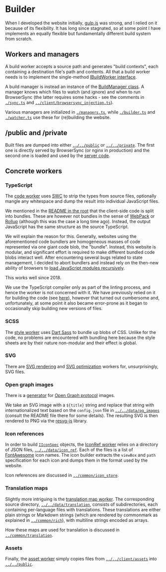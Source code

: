 # Builder

When I developed the website initially, [gulp.js](https://gulpjs.com/) was strong, and I relied on it because of its flexibility. It has long since stagnated, so at some point I have implements an equally flexible but fundamentally different build system from scratch.

## Workers and managers

A build worker accepts a source path and generates "build contexts", each containing a destination file's path and contents. All that a build worker needs is to implement the single-method [IBuildWorker interface](./build_worker.ts).

A build manager is instead an instance of the [BuildManager class](./build_manager.ts). A manager knows which files to watch (and ignore) and when to run BrowserSync (the latter requires some hacks - see the comments in [`./sync.ts`](./sync.ts) and [`../client/browsersync_injection.ts`](../client/browsersync_injection.ts)).

Various managers are initialized in [`./managers.ts`](./managers.ts), while [`./builder.ts`](./builder.ts) and [`./watcher.ts`](./watcher.ts) use these for (re)building the website.

## /public and /private

Built files are dumped into either [`../../public`](../../public) or [`../../private`](../../private). The first one is directly served by BrowserSync (or nginx in production) and the second one is loaded and used by the [server code](../server).

## Concrete workers

### TypeScript

The [code worker](./workers/code.ts) uses [SWC](https://swc.rs/) to strip the types from source files, optionally mangle any whitespace and dump the result into individual JavaScript files.

We mentioned in the [README in the root](../) that the client-side code is split into bundles. These are however not bundles in the sense of [WebPack](https://webpack.js.org/) or [Rollup](https://rollupjs.org/) (although this was the case a long time ago). Instead, the output JavaScript has the same structure as the source TypeScript.

We will explain the reason for this. Generally, websites using the aforementioned code bundlers are homogeneous masses of code represented via one giant code blob, the "bundle". Instead, this website is modular, and significant effort is required to make different bundled code blobs interact well. After encountering several bugs related to state management, I decided to abort bundlers and instead rely on the then-new ability of browsers to [load JavaScript modules recursively](https://developer.mozilla.org/en-US/docs/Web/JavaScript/Guide/Modules).

This works well since 2018.

We use the TypeScript compiler only as part of the linting process, and hence the worker is not concerned with it. We have previously relied on it for building the code (see [here](https://github.com/v--/website/tree/9a2a23245d8170595f78ee49f63a63a6c3a5d007/build/code.ts)), however that turned out cumbersome and, unfortunately, at some point it also became error-prone as it began to occasionally skip building new versions of files.

### SCSS

The [style worker](./workers/styles.ts) uses [Dart Sass](https://sass-lang.com/dart-sass/) to bundle up blobs of CSS. Unlike for the code, no problems are encountered with bundling here because the style sheets are by their nature non-modular and their effect is global.

### SVG

There are [SVG rendering](./workers/svg_render.ts) and [SVG optimization](./workers/svg_opt.ts) workers for, unsurprisingly, SVG files.

### Open graph images

There is a [generator](./workers/og_images.ts) for [Open Graph protocol](https://ogp.me/) images.

We take an SVG image with a `${title}` string and replace that string with internationalized text based on the `config.json` file in [`../../data/og_images`](../../data/og_images) (consult the README file there for some details). The resulting SVG is then rendered to PNG via the [resvg-js](https://github.com/thx/resvg-js) library.

### Icon references

In order to build [`IIconSpec`](../common/icon_store/types.ts) objects, the [IconRef worker](./workers/icon_refs.ts) relies on a directory of JSON files, [`../../data/icon_ref`](../../data/icon_ref). Each of the files is a list of [FontAwesome](https://fontawesome.com/) icon names. The icon builder extracts the `viewBox` and `path` specification for each icon and dumps them in the format used by the website.

Icon references are discussed in [`../common/icon_store`](../common/icon_store).

### Translation maps

Slightly more intriguing is the [translation map worker](./workers/translation_maps.ts). The corresponding source directory, [`../../data/translation`](../../data/translation), consists of subdirectories, each containing per-language files with translations. These translations are either plain strings or Markdown strings (which are rendered by commonmark as explained in [`../common/rich`](../common/rich/)), with multiline strings encoded as arrays.

How these maps are used for translation is discussed in [`../common/translation`](../common/translation).

### Assets

Finally, the [asset worker](./workers/assets.ts) simply copies files from [`../../client/assets`](../../client/assets) into [`../../public`](../../public).
